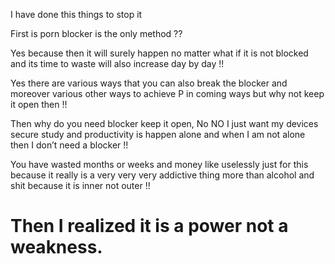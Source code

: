 I have done this things to stop it

  

First is porn blocker is the only method ??

Yes because then it will surely happen no matter what if it is not blocked and its time to waste will also increase day by day !!

  

Yes there are various ways that you can also break the blocker and moreover various other ways to achieve P in coming ways but why not keep it open then !!

  

Then why do you need blocker keep it open, No NO I just want my devices secure study and productivity is happen alone and when I am not alone then I don’t need a blocker !!

  

You have wasted months or weeks and money like uselessly just for this because it really is a very very very addictive thing more than alcohol and shit because it is inner not outer !!

  

# Then I realized it is a power not a weakness.